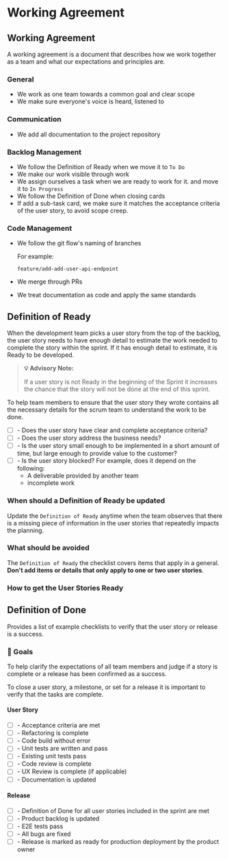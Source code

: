 # Working Agreement

## Working Agreement

A working agreement is a document that describes how we work together as a team and what our expectations and principles are.

### General

* We work as one team towards a common goal and clear scope
* We make sure everyone's voice is heard, listened to

### Communication

* We add all documentation to the project repository

### Backlog Management

* We follow the Definition of Ready when we move it to `To Do`
* We make our work visible through work
* We assign ourselves a task when we are ready to work for it. and move it to `In Progress`
* We follow the Definition of Done when closing cards
* If add a sub-task card, we make sure it matches the acceptance criteria of the user story, to avoid scope creep.

### Code Management

*   We follow the git flow's naming of branches

    For example:

    `feature/add-add-user-api-endpoint`
* We merge through PRs
* We treat documentation as code and apply the same standards

## Definition of Ready

When the development team picks a user story from the top of the backlog, the user story needs to have enough detail to estimate the work needed to complete the story within the sprint. If it has enough detail to estimate, it is Ready to be developed.

> **💡 Advisory Note:**
>
> If a user story is not Ready in the beginning of the Sprint it increases the chance that the story will not be done at the end of this sprint.

To help team members to ensure that the user story they wrote contains all the necessary details for the scrum team to understand the work to be done.

* [ ] \- Does the user story have clear and complete acceptance criteria?
* [ ] \- Does the user story address the business needs?
* [ ] \- Is the user story small enough to be implemented in a short amount of time, but large enough to provide value to the customer?
* [ ] \- Is the user story blocked? For example, does it depend on the following:
  * A deliverable provided by another team
  * incomplete work

### When should a Definition of Ready be updated

Update the `Definition of Ready` anytime when the team observes that there is a missing piece of information in the user stories that repeatedly impacts the planning.

### What should be avoided

The `Definition of Ready` the checklist covers items that apply in a general. **Don't add items or details that only apply to one or two user stories**.

### How to get the User Stories Ready

## Definition of Done

Provides a list of example checklists to verify that the user story or release is a success.

### 🥅 Goals

To help clarify the expectations of all team members and judge if a story is complete or a release has been confirmed as a success.

To close a user story, a milestone, or set for a release it is important to verify that the tasks are complete.

#### User Story

* [ ] \- Acceptance criteria are met
* [ ] \- Refactoring is complete
* [ ] \- Code build without error
* [ ] \- Unit tests are written and pass
* [ ] \- Existing unit tests pass
* [ ] \- Code review is complete
* [ ] \- UX Review is complete (if applicable)
* [ ] \- Documentation is updated

#### Release

* [ ] \- Definition of Done for all user stories included in the sprint are met
* [ ] \- Product backlog is updated
* [ ] \- E2E tests pass
* [ ] \- All bugs are fixed
* [ ] \- Release is marked as ready for production deployment by the product owner
